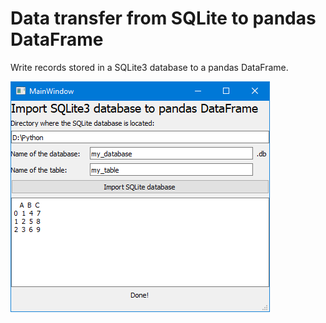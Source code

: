 # Data transfer from SQLite to pandas DataFrame

Write records stored in a SQLite3 database to a pandas DataFrame.

<img src="mainwindow.png">
